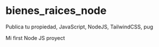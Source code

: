 # bienes_raices_node
Publica tu propiedad, JavaScript, NodeJS, TailwindCSS, pug

Mi first Node JS proyect
